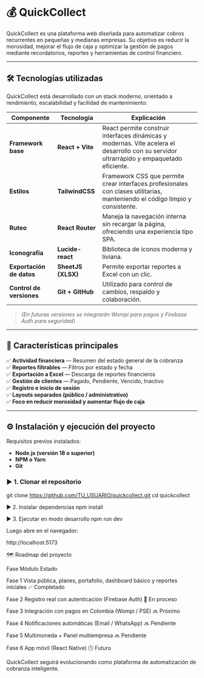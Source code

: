 # 💰 QuickCollect

QuickCollect es una plataforma web diseñada para automatizar cobros recurrentes en pequeñas y medianas empresas. Su objetivo es reducir la morosidad, mejorar el flujo de caja y optimizar la gestión de pagos mediante recordatorios, reportes y herramientas de control financiero.

---

## 🛠️ Tecnologías utilizadas

QuickCollect está desarrollado con un stack moderno, orientado a rendimiento, escalabilidad y facilidad de mantenimiento:

| Componente | Tecnología | Explicación |
|------------|------------|------------|
| **Framework base** | **React + Vite** | React permite construir interfaces dinámicas y modernas. Vite acelera el desarrollo con su servidor ultrarrápido y empaquetado eficiente. |
| **Estilos** | **TailwindCSS** | Framework CSS que permite crear interfaces profesionales con clases utilitarias, manteniendo el código limpio y consistente. |
| **Ruteo** | **React Router** | Maneja la navegación interna sin recargar la página, ofreciendo una experiencia tipo SPA. |
| **Iconografía** | **Lucide-react** | Biblioteca de íconos moderna y liviana. |
| **Exportación de datos** | **SheetJS (XLSX)** | Permite exportar reportes a Excel con un clic. |
| **Control de versiones** | **Git + GitHub** | Utilizado para control de cambios, respaldo y colaboración. |

> _*(En futuras versiones se integrarán Wompi para pagos y Firebase Auth para seguridad)*_

---

## 🚀 Características principales

✅ **Actividad financiera** — Resumen del estado general de la cobranza  
✅ **Reportes filtrables** — Filtros por estado y fecha  
✅ **Exportación a Excel** — Descarga de reportes financieros  
✅ **Gestión de clientes** — Pagado, Pendiente, Vencido, Inactivo  
✅ **Registro e inicio de sesión**  
✅ **Layouts separados (público / administrativo)**  
✅ **Foco en reducir morosidad y aumentar flujo de caja**

---

## ⚙️ Instalación y ejecución del proyecto

Requisitos previos instalados:

- **Node.js (versión 18 o superior)**
- **NPM o Yarn**
- **Git**

### ▶️ 1. Clonar el repositorio


git clone https://github.com/TU_USUARIO/quickcollect.git
cd quickcollect

▶️ 2. Instalar dependencias
npm install

▶️ 3. Ejecutar en modo desarrollo
npm run dev


Luego abre en el navegador:

http://localhost:5173

🗺️ Roadmap del proyecto

Fase	Módulo	Estado

Fase 1	Vista pública, planes, portafolio, dashboard básico y reportes iniciales	✅ Completado

Fase 2	Registro real con autenticación (Firebase Auth)	🔄 En proceso

Fase 3	Integración con pagos en Colombia (Wompi / PSE)	🔜 Próximo

Fase 4	Notificaciones automáticas (Email / WhatsApp)	🔜 Pendiente

Fase 5	Multimoneda + Panel multiempresa	🔜 Pendiente

Fase 6	App móvil (React Native)	🕒 Futuro



QuickCollect seguirá evolucionando como plataforma de automatización de cobranza inteligente.

